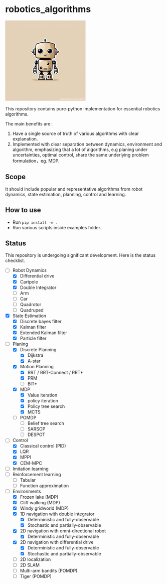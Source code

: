 # robotics_algorithms

![logo](/doc/logo.jpg "logo")

This repository contains pure-python implementation for essential robotics algorithms.

The main benefits are:
1. Have a single source of truth of various algorithms with clear explanation.
2. Implemented with clear separation between dynamics, environment and algorithm, emphasizing that a lot of algorithms, e.g planing under uncertainties, optimal control, share the same underlying problem formulation，eg. MDP.

## Scope

It should include popular and representative algorithms from robot dynamics, state estimation, planning, control and
learning.

## How to use

- Run `pip install -e .`
- Run various scripts inside examples folder.

## Status
This repository is undergoing significant development. Here is the status checklist.

- [ ] Robot Dynamics
  - [x] Differential drive
  - [x] Cartpole
  - [x] Double Integrator
  - [ ] Arm
  - [ ] Car
  - [ ] Quadrotor
  - [ ] Quadruped
- [x] State Estimation
  - [x] Discrete bayes filter
  - [x] Kalman filter
  - [x] Extended Kalman filter
  - [x] Particle filter
- [ ] Planing
  - [x] Discrete Planning
    - [x] Dijkstra
    - [x] A-star
  - [x] Motion Planning
    - [x] RRT / RRT-Connect / RRT*
    - [x] PRM
    - [ ] BIT*
  - [x] MDP
    - [x] Value iteration
    - [x] policy iteration
    - [x] Policy tree search
    - [x] MCTS
  - [ ] POMDP
    - [ ] Belief tree search
    - [ ] SARSOP
    - [ ] DESPOT
- [ ] Control
  - [x] Classical control (PID)
  - [x] LQR
  - [x] MPPI
  - [x] CEM-MPC
- [ ] Imitation learning
- [ ] Reinforcement learning
  - [ ] Tabular
  - [ ] Function approximation
- [ ] Environments
  - [x] Frozen lake (MDP)
  - [x] Cliff walking (MDP)
  - [x] Windy gridworld (MDP)
  - [x] 1D navigation with double integrator
    - [x] Deterministic and fully-observable
    - [x] Stochastic and partially-observable
  - [x] 2D navigation with omni-directional robot
    - [x] Deterministic and fully-observable
  - [x] 2D navigation with differential drive
    - [x] Deterministic and fully-observable
    - [x] Stochastic and partially-observable
  - [ ] 2D localization
  - [ ] 2D SLAM
  - [ ] Multi-arm bandits (POMDP)
  - [ ] Tiger (POMDP)
